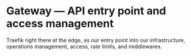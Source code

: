 # Gateway — API entry point and access management

Traefik right there at the edge, as our entry point into our infrastructure,
operations management, access, rate limits, and middlewares.
